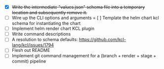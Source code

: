 - [x] ~~Write the intermediate "values.json" schema file into a temporary location and subsequently remove it.~~
- [ ] Wire up the CLI options and arguments
= [ ] Template the helm chart kcl schema for instantiating the chart
- [ ] Implement helm render chart KCL plugin
- [ ] Write command descriptions
- [ ] A resolution to schema defaults: https://github.com/kcl-lang/kcl/issues/1794
- [ ] Flesh out README
- [ ] Implement git command management for a (branch + render + stage + commit) pipeline

